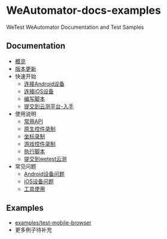 # WeAutomator-docs-examples

WeTest WeAutomator Documentation and Test Samples
## Documentation

- [概览](docs/overview.md)
- [版本更新](docs/changelog.md)
- 快速开始
    - [连接Android设备](docs/quick-start/android-connect.md)
    - [连接iOS设备](docs/quick-start/ios-connect.md)
    - [编写脚本](docs/quick-start/write-script.md)
    - [提交到云测平台-入手](docs/started.md)
- 使用说明
    - [常用API](docs/advance-topics/api.md)
    - [原生控件录制](docs/advance-topics/record-app.md)
    - [坐标录制](docs/advance-topics/record-aixel.md")
    - [游戏控件录制](docs/advance-topics/record-game.md)
    - [执行脚本](docs/advance-topics/run-script.md)
    - [提交到wetest云测](docs/advance-topics/submit-script.md)
- 常见问题
    - [Android设备问题](docs/faq/android.md)
    - [iOS设备问题](docs/faq/ios.md)
    - [工具使用](docs/faq/ide.md)

## Examples

- [examples/test-mobile-browser](examples/test-mobile-browser/README.md)
- 更多例子待补充
